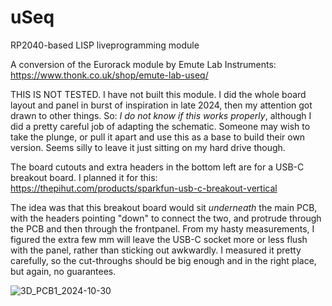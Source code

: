 # uSeq
RP2040-based LISP liveprogramming module


A conversion of the Eurorack module by Emute Lab Instruments: https://www.thonk.co.uk/shop/emute-lab-useq/

THIS IS NOT TESTED. I have not built this module. I did the whole board layout and panel in burst of inspiration in late 2024, then my attention got drawn to other things. So: *I do not know if this works properly*, although I did a pretty careful job of adapting the schematic. Someone may wish to take the plunge, or pull it apart and use this as a base to build their own version. Seems silly to leave it just sitting on my hard drive though.

The board cutouts and extra headers in the bottom left are for a USB-C breakout board. I planned it for this: https://thepihut.com/products/sparkfun-usb-c-breakout-vertical

The idea was that this breakout board would sit *underneath* the main PCB, with the headers pointing "down" to connect the two, and protrude through the PCB and then through the frontpanel. From my hasty measurements, I figured the extra few mm will leave the USB-C socket more or less flush with the panel, rather than sticking out awkwardly. I measured it pretty carefully, so the cut-throughs should be big enough and in the right place, but again, no guarantees.

![3D_PCB1_2024-10-30](https://github.com/user-attachments/assets/a509f5ad-cddf-4282-956b-ad93020ed47c)

